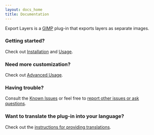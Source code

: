 ```yaml
---
layout: docs_home
title: Documentation
---
```


Export Layers is a [GIMP](https://www.gimp.org/) plug-in that exports layers as separate images.

### Getting started?

Check out [Installation](Installation.html) and [Usage](Usage.html).


### Need more customization?

Check out [Advanced Usage](Advanced-Usage.html).


### Having trouble?

Consult the [Known Issues](Known-Issues.html) or feel free to
[report other issues or ask questions](https://github.com/khalim19/gimp-plugin-export-layers/issues).


### Want to translate the plug-in into your language?

Check out the [instructions for providing translations](Providing-Translations.html).
